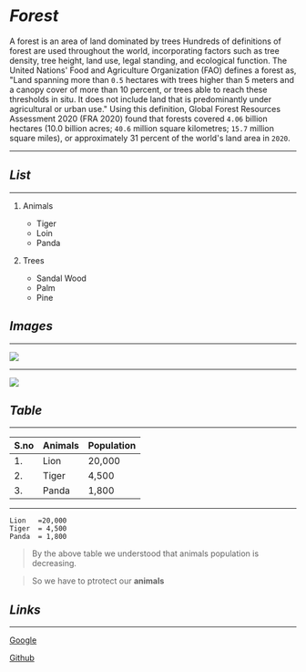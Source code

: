 # *Forest*

A forest is an area of land dominated by trees  Hundreds of definitions of forest are used throughout the world, incorporating factors such as tree density, tree height, land use, legal standing, and ecological function. The United Nations' Food and Agriculture Organization (FAO) defines a forest as, "Land spanning more than `0.5` hectares with trees higher than 5 meters and a canopy cover of more than 10 percent, or trees able to reach these thresholds in situ. It does not include land that is predominantly under agricultural or urban use." Using this definition, Global Forest Resources Assessment 2020 (FRA 2020) found that forests covered `4.06` billion hectares (10.0 billion acres; `40.6` million square kilometres; `15.7` million square miles), or approximately 31 percent of the world's land area in `2020`.

***

## *List*
***
1. Animals
    - Tiger
    - Loin
    - Panda
    
1. Trees

    - Sandal Wood
    - Palm
    - Pine

## *Images*
***

![](https://static-s.aa-cdn.net/img/ios/1294192000/d07c1f97795c33b246f4bd5955bb8d2e?v=1)
***
![](https://www.biorxiv.org/content/biorxiv/early/2018/12/12/441733/F4.large.jpg)

## *Table*
***

| S.no |  Animals  |  Population  |
| -------|---------|--------------|  
| 1.     | Lion    |    20,000    |
| 2.     | Tiger   |    4,500     |
| 3.     | Panda   |    1,800     |

***
```
Lion   =20,000
Tiger  = 4,500
Panda  = 1,800
```

> By the above table we understood that animals population is decreasing.

>So we have to ptrotect our **animals**


## *Links*
***
[Google](https://www.google.com)

[Github](https://github.com/Muneer7865/Forest)

